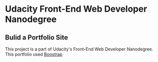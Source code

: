# Udacity Front-End Web Developer Nanodegree
## Bulid a Portfolio Site
This project is a part of Udacity's Front-End Web Developer Nanodegree.
This portfolio used [Boostrap](https://getbootstrap.com/)
